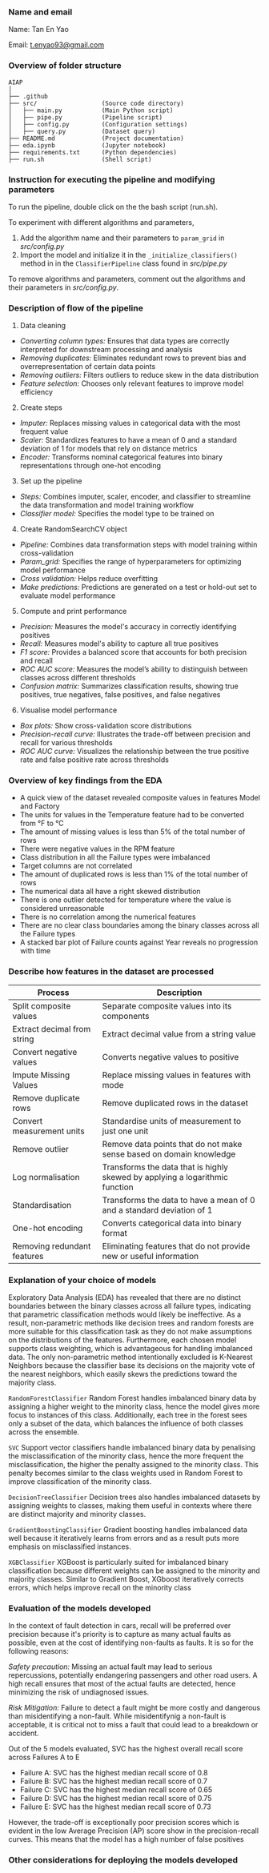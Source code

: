 ### Name and email
Name: Tan En Yao

Email: t.enyao93@gmail.com

### Overview of folder structure
```
AIAP
│
├── .github
├── src/                  (Source code directory)
│   ├── main.py           (Main Python script) 
│   ├── pipe.py           (Pipeline script)  
│   ├── config.py         (Configuration settings)
│   ├── query.py          (Dataset query)
├── README.md             (Project documentation)
├── eda.ipynb             (Jupyter notebook)
├── requirements.txt      (Python dependencies)
├── run.sh                (Shell script)
```

### Instruction for executing the pipeline and modifying parameters
To run the pipeline, double click on the the bash script (run.sh).

To experiment with different algorithms and parameters, 
1. Add the algorithm name and their parameters to `param_grid` in *src/config.py*
2. Import the model and initialize it in the `_initialize_classifiers()` method in in the `ClassifierPipeline` class found in *src/pipe.py*

To remove algorithms and parameters, comment out the algorithms and their parameters in *src/config.py*.

### Description of flow of the pipeline

1. Data cleaning
- *Converting column types:* Ensures that data types are correctly interpreted for downstream processing and analysis
- *Removing duplicates:* Eliminates redundant rows to prevent bias and overrepresentation of certain data points
- *Removing outliers:* Filters outliers to reduce skew in the data distribution 
- *Feature selection:* Chooses only relevant features to improve model efficiency

2. Create steps
- *Imputer:* Replaces missing values in categorical data with the most frequent value
- *Scaler:* Standardizes features to have a mean of 0 and a standard deviation of 1 for models that rely on distance metrics
- *Encoder:* Transforms nominal categorical features into binary representations through one-hot encoding

3. Set up the pipeline
- *Steps:* Combines imputer, scaler, encoder, and classifier to streamline the data transformation and model training workflow
- *Classifier model:* Specifies the model type to be trained on

4. Create RandomSearchCV object
- *Pipeline:* Combines data transformation steps with model training within cross-validation
- *Param_grid:* Specifies the range of hyperparameters for optimizing model performance
- *Cross validation:* Helps reduce overfitting
- *Make predictions:* Predictions are generated on a test or hold-out set to evaluate model performance

5. Compute and print performance
- *Precision:* Measures the model's accuracy in correctly identifying positives
- *Recall:* Measures model's ability to capture all true positives
- *F1 score:* Provides a balanced score that accounts for both precision and recall
- *ROC AUC score:* Measures the model’s ability to distinguish between classes across different thresholds
- *Confusion matrix:* Summarizes classification results, showing true positives, true negatives, false positives, and false negatives

6. Visualise model performance
- *Box plots:* Show cross-validation score distributions
- *Precision-recall curve:* Illustrates the trade-off between precision and recall for various thresholds
- *ROC AUC curve:*  Visualizes the relationship between the true positive rate and false positive rate across thresholds

### Overview of key findings from the EDA 
- A quick view of the dataset revealed composite values in features Model and Factory
- The units for values in the Temperature feature had to be converted from °F to °C
- The amount of missing values is less than 5% of the total number of rows
- There were negative values in the RPM feature
- Class distribution in all the Failure types were imbalanced
- Target columns are not correlated
- The amount of duplicated rows is less than 1% of the total number of rows
- The numerical data all have a right skewed distribution
- There is one outlier detected for temperature where the value is considered unreasonable
- There is no correlation among the numerical features
- There are no clear class boundaries among the binary classes across all the Failure types
- A stacked bar plot of Failure counts against Year reveals no progression with time

### Describe how features in the dataset are processed

| Process                     | Description                                                                                       |
|---------------------------- |---------------------------------------------------------------------------------------------------|
| Split composite values      | Separate composite values into its components                                                     |
| Extract decimal from string | Extract decimal value from a string value                                                         |
| Convert negative values     | Converts negative values to positive                                                              |
| Impute Missing Values       | Replace missing values in features with mode                                                      |
| Remove duplicate rows       | Remove duplicated rows in the dataset                                                             |
| Convert measurement units   | Standardise units of measurement to just one unit                                                 |
| Remove outlier              | Remove data points that do not make sense based on domain knowledge                               |
| Log normalisation           | Transforms the data that is highly skewed by applying a logarithmic function                      |
| Standardisation             | Transforms the data to have a mean of 0 and a standard deviation of 1                             |
| One-hot encoding            | Converts categorical data into binary format                                                      |
| Removing redundant features | Eliminating features that do not provide new or useful information                                |

### Explanation of your choice of models 
Exploratory Data Analysis (EDA) has revealed that there are no distinct boundaries between the binary classes across all failure types, indicating that parametric classification methods would likely be ineffective. As a result, non-parametric methods like decision trees and random forests are more suitable for this classification task as they do not make assumptions on the distributions of the features. Furthermore, each chosen model supports class weighting, which is advantageous for handling imbalanced data. The only non-parametric method intentionally excluded is K-Nearest Neighbors because the classifier base its decisions on the majority vote of the nearest neighbors, which easily skews the predictions toward the majority class.

`RandomForestClassifier`
Random Forest handles imbalanced binary data by assigning a higher weight to the minority class, hence the model gives more focus to instances of this class. Additionally, each tree in the forest sees only a subset of the data, which balances the influence of both classes across the ensemble.

`SVC`
Support vector classifiers handle imbalanced binary data by penalising the misclassification of the minority class, hence the more frequent the misclassification, the higher the penalty assigned to the minority class. This penalty becomes similar to the class weights used in Random Forest to improve classification of the minority class.

`DecisionTreeClassifier`
Decision trees also handles imbalanced datasets by assigning weights to classes, making them useful in contexts where there are distinct majority and minority classes.

`GradientBoostingClassifier`
Gradient boosting handles imbalanced data well because it iteratively learns from errors and as a result puts more emphasis on misclassified instances. 

`XGBClassifier`
XGBoost is particularly suited for imbalanced binary classification because different weights can be assigned to the minority and majority classes. Similar to Gradient Boost, XGboost iteratively corrects errors, which helps improve recall on the minority class

### Evaluation of the models developed
In the context of fault detection in cars, recall will be preferred over precision because it's priority is to capture as many actual faults as possible, even at the cost of identifying non-faults as faults. It is so for the following reasons:

*Safety precaution:*
Missing an actual fault may lead to serious repercussions, potentially endangering passengers and other road users. A high recall ensures that most of the actual faults are detected, hence minimizing the risk of undiagnosed issues.

*Risk Mitigation:*
Failure to detect a fault might be more costly and dangerous than misidentifying a non-fault. While misidentifynig a non-fault is acceptable, it is critical not to miss a fault that could lead to a breakdown or accident.

Out of the 5 models evaluated, SVC has the highest overall recall score across Failures A to E
- Failure A: SVC has the highest median recall score of 0.8
- Failure B: SVC has the highest median recall score of 0.7
- Failure C: SVC has the highest median recall score of 0.65
- Failure D: SVC has the highest median recall score of 0.75
- Failure E: SVC has the highest median recall score of 0.73

However, the trade-off is exceptionally poor precision scores which is evident in the low Average Precision (AP) score show in the precision-recall curves. This means that the model has a high number of false positives

### Other considerations for deploying the models developed
